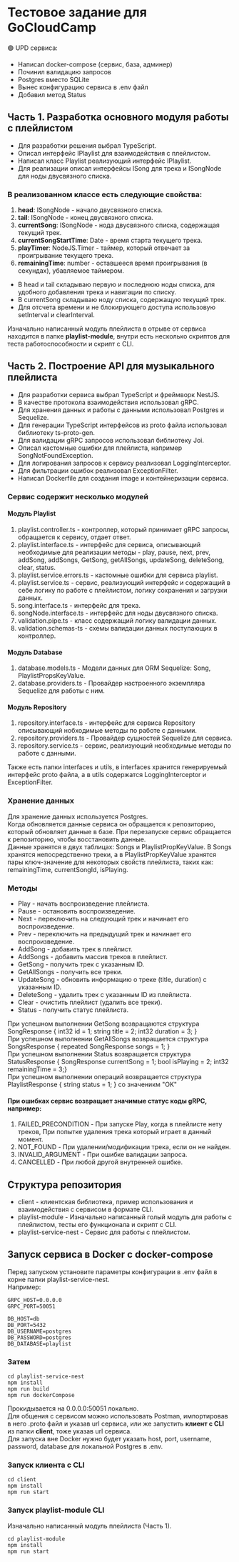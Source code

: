 # Тестовое задание для GoCloudCamp
🟢 UPD сервиса:
- Написал docker-compose (сервис, база, админер)
- Починил валидацию запросов
- Postgres вместо SQLite
- Вынес конфигурацию сервиса в .env файл
- Добавил метод Status

## Часть 1. Разработка основного модуля работы с плейлистом

- Для разработки решения выбрал TypeScript.
- Описал интерфейс IPlaylist для взаимодействия с плейлистом.
- Написал класс Playlist реализующий интерфейс IPlaylist.
- Для реализации описал интерфейсы ISong для трека и ISongNode для ноды двусвязного списка.

### В реализованном классе есть следующие свойства:
1. **head**: ISongNode - начало двусвязного списка.
2. **tail**: ISongNode - конец двусвязного списка.
3. **currentSong**: ISongNode - нода двусвязного списка, содержащая текущий трек.
4. **currentSongStartTime**: Date - время старта текущего трека.
5. **playTimer**: NodeJS.Timer - таймер, который отвечает за проигрывание текущего трека.
6. **remainingTime**: number - оставшееся время проигрывания (в секундах), убавляемое таймером.

- В head и tail складываю первую и последнюю ноды списка, для удобного добавления трека и навигации по списку.
- В currentSong складываю ноду списка, содержащую текущий трек.
- Для отсчета времени и не блокирующего доступа использовую setInterval и clearInterval.

Изначально написанный модуль плейлиста в отрыве от сервиса находится в папке **playlist-module**, внутри есть несколько скриптов для теста работоспособности и скрипт с CLI.

## Часть 2. Построение API для музыкального плейлиста

- Для разработки сервиса выбрал TypeScript и фреймворк NestJS.
- В качестве протокола взаимодействия использовал gRPC.
- Для хранения данных и работы с данными использовал Postgres и Sequelize. 
- Для генерации TypeScript интерфейсов из proto файла использовал библиотеку ts-proto-gen.
- Для валидации gRPC запросов использовал библиотеку Joi.
- Описал кастомные ошибки для плейлиста, например SongNotFoundException.
- Для логирования запросов к сервису реализовал LoggingInterceptor.
- Для фильтрации ошибок реализовал ExceptionFilter.
- Написал Dockerfile для создания image и контейнеризации сервиса.

### Сервис содержит несколько модулей

#### Модуль Playlist
1. playlist.controller.ts - контроллер, который принимает gRPC запросы, обращается к сервису, отдает ответ.
2. playlist.interface.ts - интерфейс для сервиса, описывающий необходимые для реализации методы - play, pause, next, prev, addSong, addSongs, GetSong, getAllSongs, updateSong, deleteSong, clear, status.
3. playlist.service.errors.ts - кастомные ошибки для сервиса playlist.
4. playlist.service.ts - сервис, реализующий интерфейс и содержащий в себе логику по работе с плейлистом, логику сохранения и загрузки данных.
5. song.interface.ts - интерфейс для трека.
6. songNode.interface.ts - интерфейс для ноды двусвязного списка.
7. validation.pipe.ts - класс содержащий логику валидации данных.
8. validation.schemas-ts - схемы валидации данных поступающих в контроллер.
#### Модуль Database
1. database.models.ts - Модели данных для ORM Sequelize: Song, PlaylistPropsKeyValue.
2. database.providers.ts - Провайдер настроенного экземпляра Sequelize для работы с ним.
#### Модуль Repository
1. repository.interface.ts - интерфейс для сервиса Repository описывающий нобходимые методы по работе с данными.
2. repository.providers.ts - Провайдер сущностей Sequelize для сервиса.
3. repository.service.ts - сервис, реализующий необходимые методы по работе с данными.

Также есть папки interfaces и utils, в interfaces хранится генерируемый интерфейс proto файла, а в utils содержатся LoggingInterceptor и ExceptionFilter.   

### Хранение данных
Для хранение данных используется Postgres.\
Когда обновляется данные сервиса он обращается к репозиторию, который обновляет данные в базе. При перезапуске сервис обращается к репозиторию, чтобы восстановить данные.\
Данные хранятся в двух таблицах: Songs и PlaylistPropKeyValue.
В Songs хранятся непосредственно треки, а в PlaylistPropKeyValue хранятся пары ключ-значение для некоторых свойств плейлиста, таких как: remainingTime, currentSongId, isPlaying.

### Методы
* Play - начать воспроизведение плейлиста.
* Pause - остановить воспроизведение.
* Next - переключить на следующий трек и начинает его воспроизведение.
* Prev - переключить на предыдущий трек и начинает его воспроизведение.
* AddSong - добавить трек в плейлист.
* AddSongs - добавить массив треков в плейлист.
* GetSong - получить трек с указанным ID.
* GetAllSongs - получить все треки.
* UpdateSong - обновить информацию о треке (title, duration) с указанным ID.
* DeleteSong - удалить трек с указанным ID из плейлиста.
* Clear - очистить плейлист (удалить все треки).
* Status - получить статус плейлиста.

При успешном выполнении GetSong возвращаются структура SongResponse { int32 id = 1; string title = 2; int32 duration = 3; }\
При успешном выполнении GetAllSongs возвращается структура SongsResponse { repeated SongResponse songs = 1; }\
При успешном выполнении Status возвращается структура StatusResponse { SongResponse currentSong = 1; bool isPlaying = 2; int32 remainingTime = 3;}\
При успешном выполнении операций возвращается структура PlaylistResponse { string status = 1; } со значеникм "OK"

#### При ошибках сервис возвращает значимые статус коды gRPC, например:
1) FAILED_PRECONDITION - При запуске Play, когда в плейлисте нету треков, При попытке удаления трека который играет в данный момент.
2) NOT_FOUND - При удалении/модификации трека, если он не найден.
3) INVALID_ARGUMENT - При ошибке валидации запроса.
4) CANCELLED - При любой другой внутренней ошибке.

## Структура репозитория
- client - клиентская библиотека, пример использования и взаимодействия с сервисом в формате CLI.
- playlist-module - Изначально написанный голый модуль для работы с плейлистом, тесты его функционала и скрипт с CLI.
- playlist-service-nest - Сервис для работы с плейлистом.

## Запуск сервиса в Docker с docker-compose
Перед запуском установите параметры конфигурации в .env файл в корне папки playlist-service-nest.\
Например:
```dotenv
GRPC_HOST=0.0.0.0
GRPC_PORT=50051

DB_HOST=db
DB_PORT=5432
DB_USERNAME=postgres
DB_PASSWORD=postgres
DB_DATABASE=playlist
```
### Затем
```
cd playlist-service-nest
npm install
npm run build
npm run dockerCompose
```
Прокидывается на 0.0.0.0:50051 локально.\
Для общения с сервисом можно использовать Postman, импортировав в него .proto файл и указав url сервиса, или же запустить **клиент с CLI** из папки **client**, тоже указав url сервиса.\
Для запуска вне Docker нужно будет указать host, port, username, password, database для локальной Postgres в .env.

### Запуск клиента с CLI
```
cd client
npm install
npm run start
```
### Запуск playlist-module CLI 
Изначально написанный модуль плейлиста (Часть 1).
```
cd playlist-module
npm install
npm run start
```



